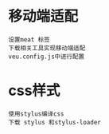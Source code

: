 # 移动端适配

```
设置meat 标签
下载相关工具实现移动端适配
veu.config.js中进行配置
```

# css样式

```
使用stylus编译css
下载 stylus 和stylus-loader
```